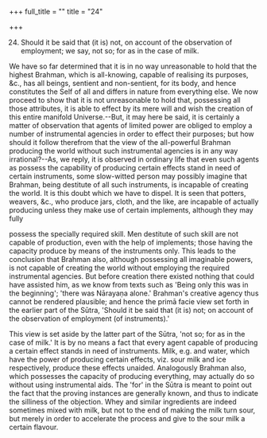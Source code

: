 +++
full_title = ""
title = "24"

+++


24. Should it be said that (it is) not, on account of the observation of employment; we say, not so; for as in the case of milk.

We have so far determined that it is in no way unreasonable to hold that the highest Brahman, which is all-knowing, capable of realising its purposes, &c., has all beings, sentient and non-sentient, for its body, and hence constitutes the Self of all and differs in nature from everything else. We now proceed to show that it is not unreasonable to hold that, possessing all those attributes, it is able to effect by its mere will and wish the creation of this entire manifold Universe.--But, it may here be said, it is certainly a matter of observation that agents of limited power are obliged to employ a number of instrumental agencies in order to effect their purposes; but how should it follow therefrom that the view of the all-powerful Brahman producing the world without such instrumental agencies is in any way irrational?--As, we reply, it is observed in ordinary life that even such agents as possess the capability of producing certain effects stand in need of certain instruments, some slow-witted person may possibly imagine that Brahman, being destitute of all such instruments, is incapable of creating the world. It is this doubt which we have to dispel. It is seen that potters, weavers, &c., who produce jars, cloth, and the like, are incapable of actually producing unless they make use of certain implements, although they may fully

possess the specially required skill. Men destitute of such skill are not capable of production, even with the help of implements; those having the capacity produce by means of the instruments only. This leads to the conclusion that Brahman also, although possessing all imaginable powers, is not capable of creating the world without employing the required instrumental agencies. But before creation there existed nothing that could have assisted him, as we know from texts such as 'Being only this was in the beginning'; 'there was Nārayaṇa alone.' Brahman's creative agency thus cannot be rendered plausible; and hence the primā facie view set forth in the earlier part of the Sūtra, 'Should it be said that (it is) not; on account of the observation of employment (of instruments).'

This view is set aside by the latter part of the Sūtra, 'not so; for as in the case of milk.' It is by no means a fact that every agent capable of producing a certain effect stands in need of instruments. Milk, e.g. and water, which have the power of producing certain effects, viz. sour milk and ice respectively, produce these effects unaided. Analogously Brahman also, which possesses the capacity of producing everything, may actually do so without using instrumental aids. The 'for' in the Sūtra is meant to point out the fact that the proving instances are generally known, and thus to indicate the silliness of the objection. Whey and similar ingredients are indeed sometimes mixed with milk, but not to the end of making the milk turn sour, but merely in order to accelerate the process and give to the sour milk a certain flavour.

